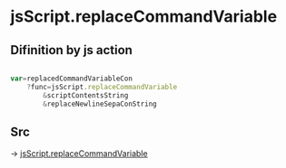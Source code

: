 # jsScript.replaceCommandVariable

## Difinition by js action

```js.js

var=replacedCommandVariableCon
	?func=jsScript.replaceCommandVariable
		&scriptContentsString
		&replaceNewlineSepaConString
```

## Src

-> [jsScript.replaceCommandVariable](https://github.com/puutaro/CommandClick/blob/master/app/src/main/java/com/puutaro/commandclick/fragment_lib/terminal_fragment/js_interface/edit/JsScript.kt#L180)


